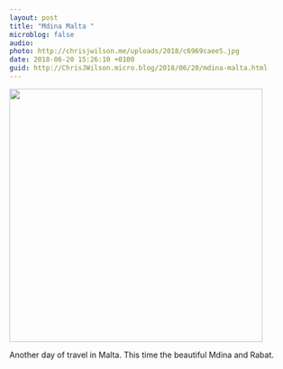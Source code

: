 ```yaml
---
layout: post
title: "Mdina Malta "
microblog: false
audio: 
photo: http://chrisjwilson.me/uploads/2018/c6969caee5.jpg
date: 2018-06-20 15:26:10 +0100
guid: http://ChrisJWilson.micro.blog/2018/06/20/mdina-malta.html
---
```

<a href="http://chrisjwilson.me/uploads/2018/c6969caee5.jpg"><img src="http://chrisjwilson.me/uploads/2018/c6969caee5.jpg" width="449" height="600" style="height: auto;" class="sunlit_image" /></a>

Another day of travel in Malta. This time the beautiful Mdina and Rabat. 

